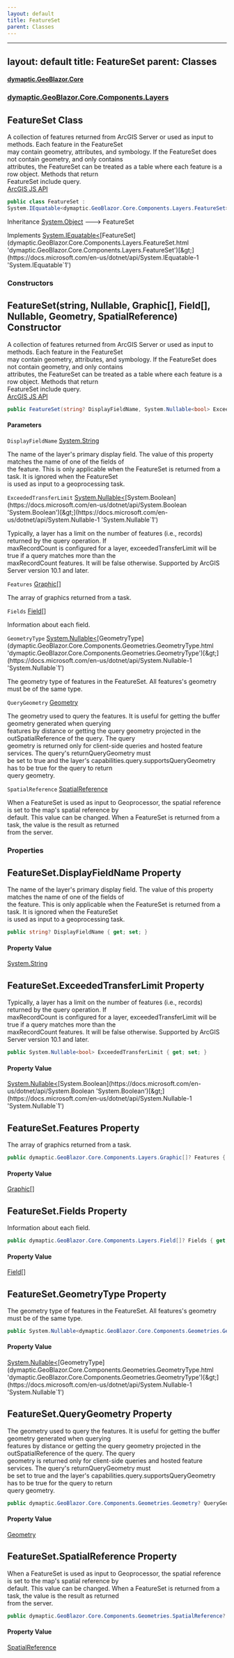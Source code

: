```yaml
---
layout: default
title: FeatureSet
parent: Classes
---
```

---
layout: default
title: FeatureSet
parent: Classes
---
#### [dymaptic.GeoBlazor.Core](index.html 'index')
### [dymaptic.GeoBlazor.Core.Components.Layers](index.html#dymaptic.GeoBlazor.Core.Components.Layers 'dymaptic.GeoBlazor.Core.Components.Layers')

## FeatureSet Class

A collection of features returned from ArcGIS Server or used as input to methods. Each feature in the FeatureSet  
may contain geometry, attributes, and symbology. If the FeatureSet does not contain geometry, and only contains  
attributes, the FeatureSet can be treated as a table where each feature is a row object. Methods that return  
FeatureSet include query.  
<a target="_blank" href="https://developers.arcgis.com/javascript/latest/api-reference/esri-rest-support-FeatureSet.html">ArcGIS JS API</a>

```csharp
public class FeatureSet :
System.IEquatable<dymaptic.GeoBlazor.Core.Components.Layers.FeatureSet>
```

Inheritance [System.Object](https://docs.microsoft.com/en-us/dotnet/api/System.Object 'System.Object') &#129106; FeatureSet

Implements [System.IEquatable&lt;](https://docs.microsoft.com/en-us/dotnet/api/System.IEquatable-1 'System.IEquatable`1')[FeatureSet](dymaptic.GeoBlazor.Core.Components.Layers.FeatureSet.html 'dymaptic.GeoBlazor.Core.Components.Layers.FeatureSet')[&gt;](https://docs.microsoft.com/en-us/dotnet/api/System.IEquatable-1 'System.IEquatable`1')
### Constructors

<a name='dymaptic.GeoBlazor.Core.Components.Layers.FeatureSet.FeatureSet(string,System.Nullable_bool_,dymaptic.GeoBlazor.Core.Components.Layers.Graphic[],dymaptic.GeoBlazor.Core.Components.Layers.Field[],System.Nullable_dymaptic.GeoBlazor.Core.Components.Geometries.GeometryType_,dymaptic.GeoBlazor.Core.Components.Geometries.Geometry,dymaptic.GeoBlazor.Core.Components.Geometries.SpatialReference)'></a>

## FeatureSet(string, Nullable<bool>, Graphic[], Field[], Nullable<GeometryType>, Geometry, SpatialReference) Constructor

A collection of features returned from ArcGIS Server or used as input to methods. Each feature in the FeatureSet  
may contain geometry, attributes, and symbology. If the FeatureSet does not contain geometry, and only contains  
attributes, the FeatureSet can be treated as a table where each feature is a row object. Methods that return  
FeatureSet include query.  
<a target="_blank" href="https://developers.arcgis.com/javascript/latest/api-reference/esri-rest-support-FeatureSet.html">ArcGIS JS API</a>

```csharp
public FeatureSet(string? DisplayFieldName, System.Nullable<bool> ExceededTransferLimit, dymaptic.GeoBlazor.Core.Components.Layers.Graphic[]? Features, dymaptic.GeoBlazor.Core.Components.Layers.Field[]? Fields, System.Nullable<dymaptic.GeoBlazor.Core.Components.Geometries.GeometryType> GeometryType, dymaptic.GeoBlazor.Core.Components.Geometries.Geometry? QueryGeometry, dymaptic.GeoBlazor.Core.Components.Geometries.SpatialReference? SpatialReference);
```
#### Parameters

<a name='dymaptic.GeoBlazor.Core.Components.Layers.FeatureSet.FeatureSet(string,System.Nullable_bool_,dymaptic.GeoBlazor.Core.Components.Layers.Graphic[],dymaptic.GeoBlazor.Core.Components.Layers.Field[],System.Nullable_dymaptic.GeoBlazor.Core.Components.Geometries.GeometryType_,dymaptic.GeoBlazor.Core.Components.Geometries.Geometry,dymaptic.GeoBlazor.Core.Components.Geometries.SpatialReference).DisplayFieldName'></a>

`DisplayFieldName` [System.String](https://docs.microsoft.com/en-us/dotnet/api/System.String 'System.String')

The name of the layer's primary display field. The value of this property matches the name of one of the fields of  
the feature. This is only applicable when the FeatureSet is returned from a task. It is ignored when the FeatureSet  
is used as input to a geoprocessing task.

<a name='dymaptic.GeoBlazor.Core.Components.Layers.FeatureSet.FeatureSet(string,System.Nullable_bool_,dymaptic.GeoBlazor.Core.Components.Layers.Graphic[],dymaptic.GeoBlazor.Core.Components.Layers.Field[],System.Nullable_dymaptic.GeoBlazor.Core.Components.Geometries.GeometryType_,dymaptic.GeoBlazor.Core.Components.Geometries.Geometry,dymaptic.GeoBlazor.Core.Components.Geometries.SpatialReference).ExceededTransferLimit'></a>

`ExceededTransferLimit` [System.Nullable&lt;](https://docs.microsoft.com/en-us/dotnet/api/System.Nullable-1 'System.Nullable`1')[System.Boolean](https://docs.microsoft.com/en-us/dotnet/api/System.Boolean 'System.Boolean')[&gt;](https://docs.microsoft.com/en-us/dotnet/api/System.Nullable-1 'System.Nullable`1')

Typically, a layer has a limit on the number of features (i.e., records) returned by the query operation. If  
maxRecordCount is configured for a layer, exceededTransferLimit will be true if a query matches more than the  
maxRecordCount features. It will be false otherwise. Supported by ArcGIS Server version 10.1 and later.

<a name='dymaptic.GeoBlazor.Core.Components.Layers.FeatureSet.FeatureSet(string,System.Nullable_bool_,dymaptic.GeoBlazor.Core.Components.Layers.Graphic[],dymaptic.GeoBlazor.Core.Components.Layers.Field[],System.Nullable_dymaptic.GeoBlazor.Core.Components.Geometries.GeometryType_,dymaptic.GeoBlazor.Core.Components.Geometries.Geometry,dymaptic.GeoBlazor.Core.Components.Geometries.SpatialReference).Features'></a>

`Features` [Graphic](dymaptic.GeoBlazor.Core.Components.Layers.Graphic.html 'dymaptic.GeoBlazor.Core.Components.Layers.Graphic')[[]](https://docs.microsoft.com/en-us/dotnet/api/System.Array 'System.Array')

The array of graphics returned from a task.

<a name='dymaptic.GeoBlazor.Core.Components.Layers.FeatureSet.FeatureSet(string,System.Nullable_bool_,dymaptic.GeoBlazor.Core.Components.Layers.Graphic[],dymaptic.GeoBlazor.Core.Components.Layers.Field[],System.Nullable_dymaptic.GeoBlazor.Core.Components.Geometries.GeometryType_,dymaptic.GeoBlazor.Core.Components.Geometries.Geometry,dymaptic.GeoBlazor.Core.Components.Geometries.SpatialReference).Fields'></a>

`Fields` [Field](dymaptic.GeoBlazor.Core.Components.Layers.Field.html 'dymaptic.GeoBlazor.Core.Components.Layers.Field')[[]](https://docs.microsoft.com/en-us/dotnet/api/System.Array 'System.Array')

Information about each field.

<a name='dymaptic.GeoBlazor.Core.Components.Layers.FeatureSet.FeatureSet(string,System.Nullable_bool_,dymaptic.GeoBlazor.Core.Components.Layers.Graphic[],dymaptic.GeoBlazor.Core.Components.Layers.Field[],System.Nullable_dymaptic.GeoBlazor.Core.Components.Geometries.GeometryType_,dymaptic.GeoBlazor.Core.Components.Geometries.Geometry,dymaptic.GeoBlazor.Core.Components.Geometries.SpatialReference).GeometryType'></a>

`GeometryType` [System.Nullable&lt;](https://docs.microsoft.com/en-us/dotnet/api/System.Nullable-1 'System.Nullable`1')[GeometryType](dymaptic.GeoBlazor.Core.Components.Geometries.GeometryType.html 'dymaptic.GeoBlazor.Core.Components.Geometries.GeometryType')[&gt;](https://docs.microsoft.com/en-us/dotnet/api/System.Nullable-1 'System.Nullable`1')

The geometry type of features in the FeatureSet. All features's geometry must be of the same type.

<a name='dymaptic.GeoBlazor.Core.Components.Layers.FeatureSet.FeatureSet(string,System.Nullable_bool_,dymaptic.GeoBlazor.Core.Components.Layers.Graphic[],dymaptic.GeoBlazor.Core.Components.Layers.Field[],System.Nullable_dymaptic.GeoBlazor.Core.Components.Geometries.GeometryType_,dymaptic.GeoBlazor.Core.Components.Geometries.Geometry,dymaptic.GeoBlazor.Core.Components.Geometries.SpatialReference).QueryGeometry'></a>

`QueryGeometry` [Geometry](dymaptic.GeoBlazor.Core.Components.Geometries.Geometry.html 'dymaptic.GeoBlazor.Core.Components.Geometries.Geometry')

The geometry used to query the features. It is useful for getting the buffer geometry generated when querying  
features by distance or getting the query geometry projected in the outSpatialReference of the query. The query  
geometry is returned only for client-side queries and hosted feature services. The query's returnQueryGeometry must  
be set to true and the layer's capabilities.query.supportsQueryGeometry has to be true for the query to return  
query geometry.

<a name='dymaptic.GeoBlazor.Core.Components.Layers.FeatureSet.FeatureSet(string,System.Nullable_bool_,dymaptic.GeoBlazor.Core.Components.Layers.Graphic[],dymaptic.GeoBlazor.Core.Components.Layers.Field[],System.Nullable_dymaptic.GeoBlazor.Core.Components.Geometries.GeometryType_,dymaptic.GeoBlazor.Core.Components.Geometries.Geometry,dymaptic.GeoBlazor.Core.Components.Geometries.SpatialReference).SpatialReference'></a>

`SpatialReference` [SpatialReference](dymaptic.GeoBlazor.Core.Components.Geometries.SpatialReference.html 'dymaptic.GeoBlazor.Core.Components.Geometries.SpatialReference')

When a FeatureSet is used as input to Geoprocessor, the spatial reference is set to the map's spatial reference by  
default. This value can be changed. When a FeatureSet is returned from a task, the value is the result as returned  
from the server.
### Properties

<a name='dymaptic.GeoBlazor.Core.Components.Layers.FeatureSet.DisplayFieldName'></a>

## FeatureSet.DisplayFieldName Property

The name of the layer's primary display field. The value of this property matches the name of one of the fields of  
the feature. This is only applicable when the FeatureSet is returned from a task. It is ignored when the FeatureSet  
is used as input to a geoprocessing task.

```csharp
public string? DisplayFieldName { get; set; }
```

#### Property Value
[System.String](https://docs.microsoft.com/en-us/dotnet/api/System.String 'System.String')

<a name='dymaptic.GeoBlazor.Core.Components.Layers.FeatureSet.ExceededTransferLimit'></a>

## FeatureSet.ExceededTransferLimit Property

Typically, a layer has a limit on the number of features (i.e., records) returned by the query operation. If  
maxRecordCount is configured for a layer, exceededTransferLimit will be true if a query matches more than the  
maxRecordCount features. It will be false otherwise. Supported by ArcGIS Server version 10.1 and later.

```csharp
public System.Nullable<bool> ExceededTransferLimit { get; set; }
```

#### Property Value
[System.Nullable&lt;](https://docs.microsoft.com/en-us/dotnet/api/System.Nullable-1 'System.Nullable`1')[System.Boolean](https://docs.microsoft.com/en-us/dotnet/api/System.Boolean 'System.Boolean')[&gt;](https://docs.microsoft.com/en-us/dotnet/api/System.Nullable-1 'System.Nullable`1')

<a name='dymaptic.GeoBlazor.Core.Components.Layers.FeatureSet.Features'></a>

## FeatureSet.Features Property

The array of graphics returned from a task.

```csharp
public dymaptic.GeoBlazor.Core.Components.Layers.Graphic[]? Features { get; set; }
```

#### Property Value
[Graphic](dymaptic.GeoBlazor.Core.Components.Layers.Graphic.html 'dymaptic.GeoBlazor.Core.Components.Layers.Graphic')[[]](https://docs.microsoft.com/en-us/dotnet/api/System.Array 'System.Array')

<a name='dymaptic.GeoBlazor.Core.Components.Layers.FeatureSet.Fields'></a>

## FeatureSet.Fields Property

Information about each field.

```csharp
public dymaptic.GeoBlazor.Core.Components.Layers.Field[]? Fields { get; set; }
```

#### Property Value
[Field](dymaptic.GeoBlazor.Core.Components.Layers.Field.html 'dymaptic.GeoBlazor.Core.Components.Layers.Field')[[]](https://docs.microsoft.com/en-us/dotnet/api/System.Array 'System.Array')

<a name='dymaptic.GeoBlazor.Core.Components.Layers.FeatureSet.GeometryType'></a>

## FeatureSet.GeometryType Property

The geometry type of features in the FeatureSet. All features's geometry must be of the same type.

```csharp
public System.Nullable<dymaptic.GeoBlazor.Core.Components.Geometries.GeometryType> GeometryType { get; set; }
```

#### Property Value
[System.Nullable&lt;](https://docs.microsoft.com/en-us/dotnet/api/System.Nullable-1 'System.Nullable`1')[GeometryType](dymaptic.GeoBlazor.Core.Components.Geometries.GeometryType.html 'dymaptic.GeoBlazor.Core.Components.Geometries.GeometryType')[&gt;](https://docs.microsoft.com/en-us/dotnet/api/System.Nullable-1 'System.Nullable`1')

<a name='dymaptic.GeoBlazor.Core.Components.Layers.FeatureSet.QueryGeometry'></a>

## FeatureSet.QueryGeometry Property

The geometry used to query the features. It is useful for getting the buffer geometry generated when querying  
features by distance or getting the query geometry projected in the outSpatialReference of the query. The query  
geometry is returned only for client-side queries and hosted feature services. The query's returnQueryGeometry must  
be set to true and the layer's capabilities.query.supportsQueryGeometry has to be true for the query to return  
query geometry.

```csharp
public dymaptic.GeoBlazor.Core.Components.Geometries.Geometry? QueryGeometry { get; set; }
```

#### Property Value
[Geometry](dymaptic.GeoBlazor.Core.Components.Geometries.Geometry.html 'dymaptic.GeoBlazor.Core.Components.Geometries.Geometry')

<a name='dymaptic.GeoBlazor.Core.Components.Layers.FeatureSet.SpatialReference'></a>

## FeatureSet.SpatialReference Property

When a FeatureSet is used as input to Geoprocessor, the spatial reference is set to the map's spatial reference by  
default. This value can be changed. When a FeatureSet is returned from a task, the value is the result as returned  
from the server.

```csharp
public dymaptic.GeoBlazor.Core.Components.Geometries.SpatialReference? SpatialReference { get; set; }
```

#### Property Value
[SpatialReference](dymaptic.GeoBlazor.Core.Components.Geometries.SpatialReference.html 'dymaptic.GeoBlazor.Core.Components.Geometries.SpatialReference')

